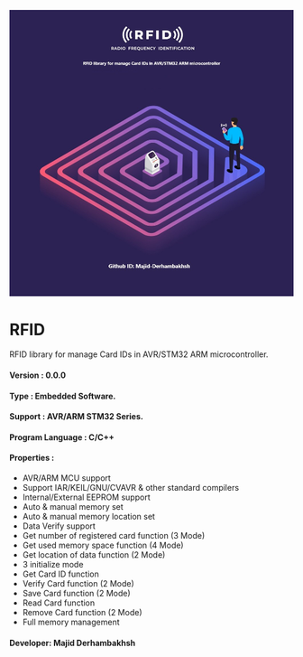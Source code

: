 ![Banner](RFID.jpg)

# RFID
RFID library for manage Card IDs in AVR/STM32 ARM microcontroller.

#### Version : 0.0.0

#### Type : Embedded Software.

#### Support : AVR/ARM STM32 Series.

#### Program Language : C/C++

#### Properties :

- AVR/ARM MCU support
- Support IAR/KEIL/GNU/CVAVR & other standard compilers
- Internal/External EEPROM support
- Auto & manual memory set
- Auto & manual memory location set
- Data Verify support
- Get number of registered card function (3 Mode)
- Get used memory space function (4 Mode)
- Get location of data function (2 Mode)
- 3 initialize mode
- Get Card ID function
- Verify Card function (2 Mode)
- Save Card function (2 Mode)
- Read Card function
- Remove Card function (2 Mode)
- Full memory management

#### Developer: Majid Derhambakhsh
